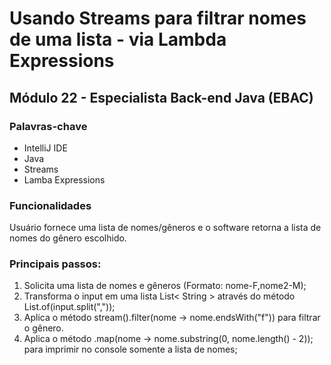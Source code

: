 # Usando Streams para filtrar nomes de uma lista - via Lambda Expressions

## Módulo 22 - Especialista Back-end Java (EBAC)

### Palavras-chave

* IntelliJ IDE
* Java
* Streams
* Lamba Expressions


### Funcionalidades

Usuário fornece uma lista de nomes/gêneros e o software retorna a lista de nomes do gênero escolhido.

### Principais passos:

1. Solicita uma lista de nomes e gêneros (Formato: nome-F,nome2-M);
2. Transforma o input em uma lista List< String > através do método List.of(input.split(","));
3. Aplica o método stream().filter(nome -> nome.endsWith("f")) para filtrar o gênero.
4. Aplica o método .map(nome -> nome.substring(0, nome.length() - 2)); para imprimir no console somente a lista de nomes;
